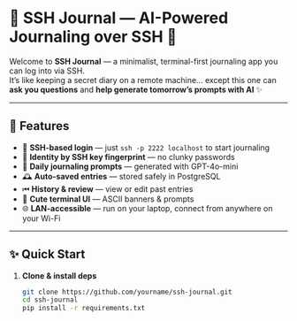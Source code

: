 # 🌸 SSH Journal — AI-Powered Journaling over SSH 🌸

Welcome to **SSH Journal** — a minimalist, terminal-first journaling app you can log into via SSH.  
It’s like keeping a secret diary on a remote machine… except this one can **ask you questions** and **help generate tomorrow’s prompts with AI** ✨

---

## 🐚 Features

- 🔑 **SSH-based login** — just `ssh -p 2222 localhost` to start journaling
- 🪪 **Identity by SSH key fingerprint** — no clunky passwords
- 📖 **Daily journaling prompts** — generated with GPT-4o-mini
- 🕰 **Auto-saved entries** — stored safely in PostgreSQL
- ⏮ **History & review** — view or edit past entries
- 🎨 **Cute terminal UI** — ASCII banners & prompts
- 🌐 **LAN-accessible** — run on your laptop, connect from anywhere on your Wi-Fi

---

## ✨ Quick Start

1. **Clone & install deps**
   ```bash
   git clone https://github.com/yourname/ssh-journal.git
   cd ssh-journal
   pip install -r requirements.txt
